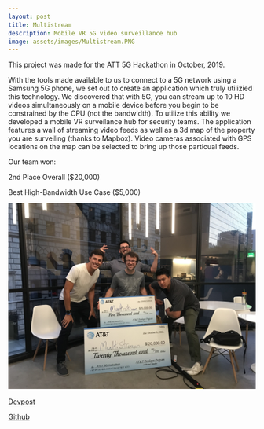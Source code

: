 ```yaml
---
layout: post
title: Multistream
description: Mobile VR 5G video surveillance hub
image: assets/images/Multistream.PNG
---
```


This project was made for the ATT 5G Hackathon in October, 2019.

With the tools made available to us to connect to a 5G network using a Samsung 5G phone, we set out to create an application which truly utilizied this technology. We discovered that with 5G, you can stream up to 10 HD videos simultaneously on a mobile device before you begin to be constrained by the CPU (not the bandwidth). To utilize this ability we developed a mobile VR surveilance hub for security teams. The application features a wall of streaming video feeds as well as a 3d map of the property you are surveiling (thanks to Mapbox). Video cameras associated with GPS locations on the map can be selected to bring up those particual feeds. 

Our team won:

2nd Place Overall ($20,000)

Best High-Bandwidth Use Case ($5,000)

![](assets/images/Multistream2.jpg)

[Devpost](https://devpost.com/software/lifesaver5g)

[Github](https://github.com/druerridge/ekdj-att-2019)
